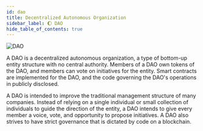 ```yaml
---
id: dao
title: Decentralized Autonomous Organization
sidebar_label: 🌔 DAO
hide_table_of_contents: true
---
```


![DAO](/img/guide/usecases/dao.png "DAO")

A DAO is a decentralized autonomous organization, a type of bottom-up entity structure with no central authority. Members of a DAO own tokens of the DAO, and members can vote on initiatives for the entity. Smart contracts are implemented for the DAO, and the code governing the DAO's operations in publicly disclosed.

A DAO is intended to improve the traditional management structure of many companies. Instead of relying on a single individual or small collection of individuals to guide the direction of the entity, a DAO intends to give every member a voice, vote, and opportunity to propose initiatives. A DAO also strives to have strict governance that is dictated by code on a blockchain.
